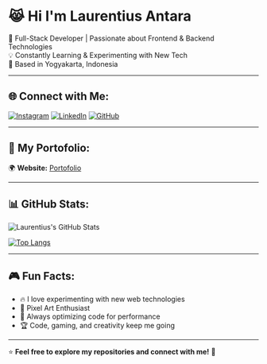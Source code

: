 # 😹 Hi I'm Laurentius Antara
🚀 Full-Stack Developer | Passionate about Frontend & Backend Technologies  
💡 Constantly Learning & Experimenting with New Tech  
📍 Based in Yogyakarta, Indonesia  

---

## 🌐 Connect with Me:
[![Instagram](https://img.shields.io/badge/Instagram-E4405F?style=for-the-badge&logo=instagram&logoColor=white)](https://instagram.com/davmx_)
[![LinkedIn](https://img.shields.io/badge/LinkedIn-0A66C2?style=for-the-badge&logo=linkedin&logoColor=white)](https://linkedin.com/in/laurentius-antara)
[![GitHub](https://img.shields.io/badge/GitHub-181717?style=for-the-badge&logo=github&logoColor=white)](https://github.com/Laurentxantara)

---
## 💭 My Portofolio:
🌍 **Website:** [Portofolio](https://xymch.me) 

---

## 📊 GitHub Stats:
![Laurentius's GitHub Stats](https://github-readme-stats.vercel.app/api?username=Laurentxantara&show_icons=true&theme=radical)  

[![Top Langs](https://github-readme-stats.vercel.app/api/top-langs/?username=Laurentxantara&layout=compact&theme=radical)](https://github.com/anuraghazra/github-readme-stats)

---

## 🎮 Fun Facts:
- 🔥 I love experimenting with new web technologies
- 👾 Pixel Art Enthusiast
- 🎯 Always optimizing code for performance  
- 🏆 Code, gaming, and creativity keep me going  

---

⭐ **Feel free to explore my repositories and connect with me!** 🚀
